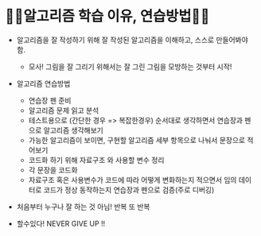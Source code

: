 # 🙆‍♀️알고리즘 학습 이유, 연습방법🙆‍♀️

- 알고리즘을 잘 작성하기 위해 잘 작성된 알고리즘을 이해하고, 스스로 만들어봐야 함.
    - 모사! 그림을 잘 그리기 위해서는 잘 그린 그림을 모방하는 것부터 시작!

- 알고리즘 연습방법
    - 연습장 펜 준비
    - 알고리즘 문제 읽고 분석
    - 테스트용으로 (간단한 경우 => 복잡한경우) 순서대로 생각하면서 연습장과 펜으로 알고리즘 생각해보기
    - 가능한 알고리즘이 보이면, 구현할 알고리즘 세부 항목으로 나눠서 문장으로 적어보기
    - 코드화 하기 위해 자료구조 와 사용할 변수 정리
    - 각 문장을 코드화
    - 자료구조 혹은 사용변수가 코드에 따라 어떻게 변화하는지 적으면서 임의 데이터로 코드가 정상 동작하는지 연습장과 펜으로 검증(주로 디버깅)
    
- 처음부터 누구나 잘 하는 것 아님! 반복 또 반복 
- 할수있다! NEVER GIVE UP !!